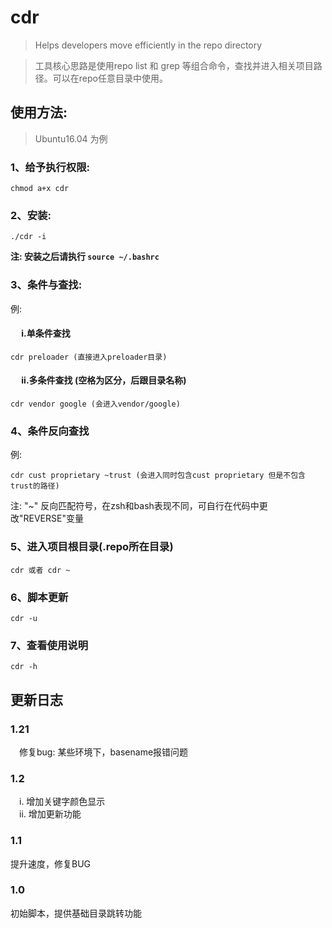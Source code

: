 # cdr
> Helps developers move efficiently in the repo directory

> 工具核心思路是使用repo list 和 grep 等组合命令，查找并进入相关项目路径。可以在repo任意目录中使用。

## 使用方法:  
> Ubuntu16.04 为例
### 1、给予执行权限: 
    chmod a+x cdr
### 2、安装: 
    ./cdr -i  
**注: 安装之后请执行 `source ~/.bashrc`**
### 3、条件与查找: 
例:
#### &emsp;     i.单条件查找
    cdr preloader (直接进入preloader目录)
#### &emsp;     ii.多条件查找 (空格为区分，后跟目录名称)
    cdr vendor google (会进入vendor/google)
### 4、条件反向查找
例:

    cdr cust proprietary ~trust (会进入同时包含cust proprietary 但是不包含trust的路径)

注: "~" 反向匹配符号，在zsh和bash表现不同，可自行在代码中更改"REVERSE"变量
### 5、进入项目根目录(.repo所在目录)
    cdr 或者 cdr ~

### 6、脚本更新
    cdr -u
### 7、查看使用说明
    cdr -h
## 更新日志
### 1.21
&emsp;修复bug: 某些环境下，basename报错问题
### 1.2
&emsp;i.  增加关键字颜色显示  
&emsp;ii. 增加更新功能
### 1.1
提升速度，修复BUG
### 1.0
初始脚本，提供基础目录跳转功能

